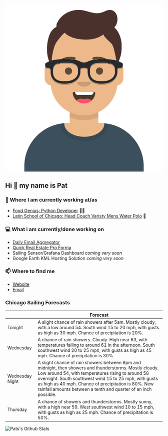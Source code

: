 [![Social banner for p-j-falconer](https://raw.githubusercontent.com/P-J-FALCONER/P-J-FALCONER/master/assets/avataaars.svg)](https://patfalconer.com/)
## Hi :wave: my name is Pat

### 💼 Where I am currently working at/as
- [Food Genius: Python Developer](https://getfoodgenius.com/) 🍔🐍
- [Latin School of Chicago: Head Coach Varisty Mens Water Polo](https://www.latinschool.org/) 🤽


### 💻 What i am currently/done working on
 - [Daily Email Aggregator](https://github.com/P-J-FALCONER/dott_daily_mail)
 - [Quick Real Estate Pro Forma](https://github.com/P-J-FALCONER/henry)
 - Sailing Sensor/Grafana Dashboard *coming very soon*
 - Google Earth KML Hosting Solution *coming very soon*

### 📫 Where to find me
 - [Website](https://patfalconer.com/)
 - [Email](mailto:patrick.j.falconer@gmail.com)


### Chicago Sailing Forecasts
|   | Forecast  |
|---|---|
| Tonight | A slight chance of rain showers after 5am. Mostly cloudy, with a low around 54. South wind 15 to 20 mph, with gusts as high as 30 mph. Chance of precipitation is 20%. |
| Wednesday | A chance of rain showers. Cloudy. High near 63, with temperatures falling to around 61 in the afternoon. South southwest wind 20 to 25 mph, with gusts as high as 45 mph. Chance of precipitation is 30%. |
| Wednesday Night | A slight chance of rain showers between 9pm and midnight, then showers and thunderstorms. Mostly cloudy. Low around 54, with temperatures rising to around 58 overnight. South southwest wind 15 to 25 mph, with gusts as high as 40 mph. Chance of precipitation is 80%. New rainfall amounts between a tenth and quarter of an inch possible. |
| Thursday | A chance of showers and thunderstorms. Mostly sunny, with a high near 59. West southwest wind 10 to 15 mph, with gusts as high as 25 mph. Chance of precipitation is 50%. |

![Pats's Github Stats](https://github-readme-stats.vercel.app/api?username=p-j-falconer&show_icons=true&theme=radical)
